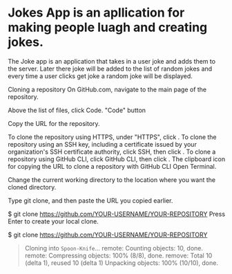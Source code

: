 # Jokes App is an apllication for making people luagh and creating jokes.

The Joke app is an application that takes in a user joke and adds them to the  server. Later there joke will be added to the list of random jokes and every time a user clicks get joke a random joke will be displayed.

Cloning a repository
On GitHub.com, navigate to the main page of the repository.

Above the list of files, click  Code.
"Code" button

Copy the URL for the repository.

To clone the repository using HTTPS, under "HTTPS", click .
To clone the repository using an SSH key, including a certificate issued by your organization's SSH certificate authority, click SSH, then click .
To clone a repository using GitHub CLI, click GitHub CLI, then click .
The clipboard icon for copying the URL to clone a repository with GitHub CLI
Open Terminal.

Change the current working directory to the location where you want the cloned directory.

Type git clone, and then paste the URL you copied earlier.

$ git clone https://github.com/YOUR-USERNAME/YOUR-REPOSITORY
Press Enter to create your local clone.

$ git clone https://github.com/YOUR-USERNAME/YOUR-REPOSITORY
> Cloning into `Spoon-Knife`...
> remote: Counting objects: 10, done.
> remote: Compressing objects: 100% (8/8), done.
> remove: Total 10 (delta 1), reused 10 (delta 1)
> Unpacking objects: 100% (10/10), done.